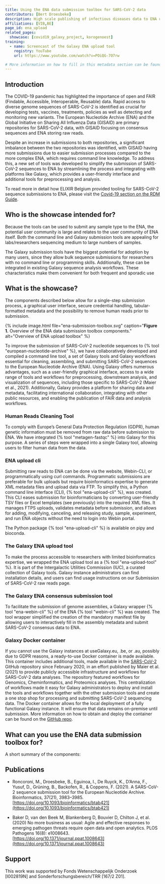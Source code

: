 ```yaml
---
title: Using the ENA data submission toolbox for SARS-CoV-2 data
contributors: [Bert Droesbeke] 
description: High scale publishing of infectious diseases data to ENA using easy to use metadata templates. 
affiliations: [VIB,BE]
page_id: ena_upload
related_pages:
  showcase: [covid19_galaxy_project, korogenoest]
training:
  - name: Screencast of the Galaxy ENA upload tool
    registry: YouTube
    url: https://www.youtube.com/watch?v=POiQG-7O7rw

# More information on how to fill in this metadata section can be found here https://www.infectious-diseases-toolkit.org/contribute/page-metadata
---
```


<!-- Please take in mind our style guide https://www.infectious-diseases-toolkit.org/contribute/style_guide when writing the content of this page. -->

<!--- Showcase pages should detail a particular combination of standards and tools from an infrastructural or domain perspective to tackle infectious diseases related data challenges. --->

## Introduction 

The COVID-19 pandemic has highlighted the importance of open and FAIR (Findable, Accessible, Interoperable, Reusable) data. Rapid access to diverse genome sequences of SARS-CoV-2 is identified as crucial for developing tests, vaccines, treatments, policies as well as detecting and monitoring new variants. The European Nucleotide Archive (ENA) and the Global Initiative on Sharing All Influenza Data (GISAID) are primary repositories for SARS-CoV-2 data, with GISAID focusing on consensus sequences and ENA storing raw reads.

Despite an increase in submissions to both repositories, a significant imbalance between the two repositories was identified, with GISAID having more submissions due to easier submission processes compared to the more complex ENA, which requires command line knowledge. To address this, a new set of tools was developed to simplify the submission of SARS-CoV-2 sequences to ENA by streamlining the process and integrating with platforms like Galaxy, which provides a user-friendly interface and additional tools for preprocessing and analysis.

To read more in detail how ELIXIR Belgium provided tooling for SARS-CoV-2 sequence submissions to ENA, please visit the [Covid-19 section on the RDM Guide](https://rdm.elixir-belgium.org/covid-19/).  


## Who is the showcase intended for?

Because the tools can be used to submit any sample type to the ENA, the potential user community is large and relates to the user community of ENA itself. Both the command line and Galaxy submission tools are appealing for labs/researchers sequencing medium to large numbers of samples.

The Galaxy submission tools have the biggest potential for adoption by many users, since they allow bulk sequence submissions for researchers with no command line or programming skills. Additionally, these can be integrated in existing Galaxy sequence analysis workflows. These characteristics make them convenient for both frequent and sporadic use

## What is the showcase?

The components described below allow for a single-step submission process, a graphical user interface, secure credential handling, tabular-formatted metadata and the possibility to remove human reads prior to submission.

{% include image.html file="ena-submission-toolbox.svg" caption="<b>Figure 1.</b> Overview of the ENA data submission toolbox components." alt="Overview of ENA upload toolbox" %}

To improve the submission of SARS-CoV-2 nucleotide sequences to {% tool "european-nucleotide-archive" %}, we have collaboratively developed and compiled a command line tool, a set of Galaxy tools and Galaxy workflows essential for cleaning, assembling, and submitting SARS-CoV-2 sequences to the European Nucleotide Archive (ENA). Using Galaxy offers numerous advantages, such as a user-friendly graphical interface, access to a wide range of tools and workflows for preprocessing, downstream analysis, and visualization of sequences, including those specific to SARS-CoV-2 (Maier et al., 2021). Additionally, Galaxy provides a platform for sharing data and metadata, facilitating international collaboration, integrating with other public resources, and enabling the publication of FAIR data and analysis workflows.


### Human Reads Cleaning Tool
To comply with Europe’s General Data Protection Regulation (GDPR), human genetic information must be removed from raw data before submission to ENA. We have integrated {% tool "metagen-fastqc" %} into Galaxy for this purpose. A series of steps were wrapped into a single Galaxy tool, allowing users to filter human data from the data.

### ENA upload cli 
Submitting raw reads to ENA can be done via the website, Webin-CLI, or programmatically using curl commands. Programmatic submissions are preferable for bulk uploads but require bioinformatics expertise to generate XML metadata files and upload data via FTP. To simplify this, a Python command line interface (CLI), {% tool "ena-upload-cli" %}, was created. This CLI eases submission for bioinformaticians by converting user-friendly TSV files or Excel templates (see previously) into the required XML files. It manages FTPS uploads, validates metadata before submission, and allows for adding, modifying, canceling, and releasing study, sample, experiment, and run ENA objects without the need to login into Webin portal.

The Python package {% tool "ena-upload-cli" %} is available on pipy and bioconda.

### The Galaxy ENA upload tool
To make the process accessible to researchers with limited bioinformatics expertise, we wrapped the ENA upload tool as a {% tool "ena-upload-tool" %}. It is part of the Intergalactic Utilities Commission (IUC), a curated collection of Galaxy tools. Galaxy instance administrators can find installation details, and users can find usage instructions on our Submission of SARS-CoV-2 raw reads page.

### The Galaxy ENA consensus submission tool
To facilitate the submission of genome assemblies, a Galaxy wrapper {% tool "ena-webin-cli" %} of the ENA {% tool "webin-cli" %} was created. The tool wrapper simplified the creation of the mandatory manifest file by allowing users to interactively fill in the assembly metadata and submit SARS-CoV-2 consensus data to ENA.

### Galaxy Docker container

If you cannot use the Galaxy instances at useGalaxy.eu, .be, or .au, possibly due to GDPR reasons, a ready-to-use Docker container is made available. This container includes additional tools, made available in the [SARS-CoV-2](https://github.com/galaxyproject/SARS-CoV-2/) GitHub repository since February 2020, in an effort published by Maier et al. (2021) to provide publicly accessible infrastructure and workflows for SARS-CoV-2 data analyses. The repository featured workflows for Genomics, Cheminformatics, and Proteomics analyses. This centralization of workflows made it easy for Galaxy administrators to deploy and install the tools and workflows together with the other submission tools and create a one stop shop for processing and submitting SARS-CoV-2 sequencing data. The Docker container allows for the local deployment of a fully functional Galaxy instance. It will ensure that data remains on-premise until submission. More information on how to obtain and deploy the container can be found on the [GitHub repo](https://github.com/ELIXIR-Belgium/Galaxy-SARS-CoV-2-sequence-upload).

## What can you use the ENA data submission toolbox for?
 


A short summary of the components:



## Publications

- Roncoroni, M., Droesbeke, B., Eguinoa, I., De Ruyck, K., D’Anna, F., Yusuf, D., Grüning, B., Backofen, R., & Coppens, F. (2021). A SARS-CoV-2 sequence submission tool for the European Nucleotide Archive. Bioinformatics, 37(21), 3983–3985. [https://doi.org/10.1093/bioinformatics/btab421](https://doi.org/10.1093/bioinformatics/btab421)

- Baker D, van den Beek M, Blankenberg D, Bouvier D, Chilton J, et al. (2020) No more business as usual: Agile and effective responses to emerging pathogen threats require open data and open analytics. PLOS Pathogens 16(8): e1008643. [https://doi.org/10.1371/journal.ppat.1008643](https://doi.org/10.1371/journal.ppat.1008643)


## Support

<!-- Describe how the showcase is funded or supported. -->
This work was supported by Fonds Wetenschappelijk Onderzoek [I002819N] and Sonderforschungsbereich/TRR [167/2 Z01].
